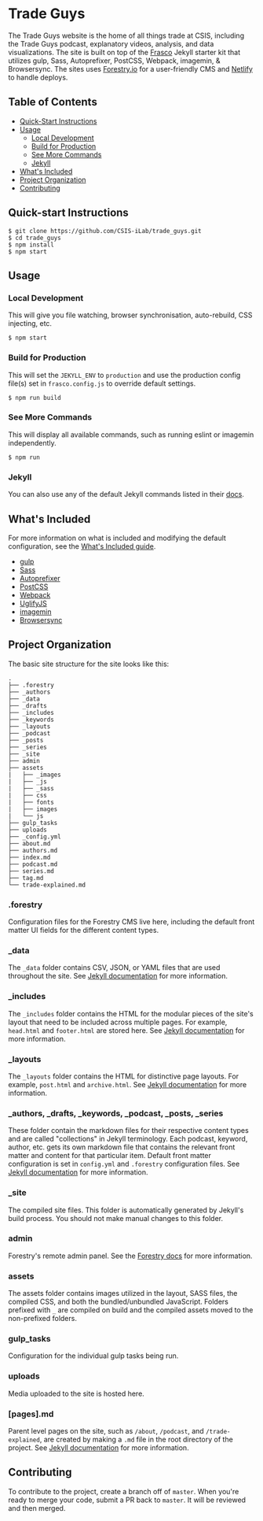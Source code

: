 # Trade Guys

The Trade Guys website is the home of all things trade at CSIS, including the Trade Guys podcast, explanatory videos, analysis, and data visualizations. The site is built on top of the [Frasco](https://github.com/ixkaito/frasco/) Jekyll starter kit that utilizes gulp, Sass, Autoprefixer, PostCSS, Webpack, imagemin, & Browsersync. The sites uses [Forestry.io](https://forestry.io/) for a user-friendly CMS and [Netlify](https://www.netlify.com/) to handle deploys.

## Table of Contents
* [Quick-Start Instructions](#quick-start-instructions)
* [Usage](#usage)
  * [Local Development](#local-development)
  * [Build for Production](#build-for-production)
  * [See More Commands](#see-more-commands)
  * [Jekyll](#jekyll)
* [What's Included](#whats-included)
* [Project Organization](#project-organization)
* [Contributing](#contributing)

## Quick-start Instructions
```shell
$ git clone https://github.com/CSIS-iLab/trade_guys.git
$ cd trade_guys
$ npm install
$ npm start
```

## Usage

### Local Development

This will give you file watching, browser synchronisation, auto-rebuild, CSS injecting, etc.

```shell
$ npm start
```

### Build for Production

This will set the `JEKYLL_ENV` to `production` and use the production config file(s) set in `frasco.config.js` to override default settings.

```shell
$ npm run build
```

### See More Commands

This will display all available commands, such as running eslint or imagemin independently.

```shell
$ npm run
```

### Jekyll

You can also use any of the default Jekyll commands listed in their [docs](https://jekyllrb.com/docs/usage/).

## What's Included
For more information on what is included and modifying the default configuration, see the [What's Included guide](FRASCO-DEFAULTS.md).

- [gulp](https://gulpjs.com/)
- [Sass](http://sass-lang.com/)
- [Autoprefixer](https://github.com/postcss/autoprefixer)
- [PostCSS](http://postcss.org/)
- [Webpack](https://webpack.github.io/)
- [UglifyJS](https://github.com/mishoo/UglifyJS2)
- [imagemin](https://github.com/imagemin/imagemin)
- [Browsersync](https://www.browsersync.io/)

## Project Organization
The basic site structure for the site looks like this:
```
.
├── .forestry
├── _authors
├── _data
├── _drafts
├── _includes
├── _keywords
├── _layouts
├── _podcast
├── _posts
├── _series
├── _site
├── admin
├── assets
|   ├── _images
|   ├── _js
|   ├── _sass
|   ├── css
|   ├── fonts
|   ├── images
|   └── js
├── gulp_tasks
├── uploads
├── _config.yml
├── about.md
├── authors.md
├── index.md
├── podcast.md
├── series.md
├── tag.md
└── trade-explained.md
```

### .forestry
Configuration files for the Forestry CMS live here, including the default front matter UI fields for the different content types.

### _data
The `_data` folder contains CSV, JSON, or YAML files that are used throughout the site. See [Jekyll documentation](https://jekyllrb.com/docs/datafiles/) for more information.

### _includes
The `_includes` folder contains the HTML for the modular pieces of the site's layout that need to be included across multiple pages. For example, `head.html` and `footer.html` are stored here. See [Jekyll documentation](https://jekyllrb.com/docs/includes/) for more information.

### _layouts
The `_layouts` folder contains the HTML for distinctive page layouts. For example, `post.html` and `archive.html`. See [Jekyll documentation](https://jekyllrb.com/docs/themes/) for more information.

### _authors, _drafts, _keywords, _podcast, _posts, _series
These folder contain the markdown files for their respective content types and are called "collections" in Jekyll terminology. Each podcast, keyword, author, etc. gets its own markdown file that contains the relevant front matter and content for that particular item. Default front matter configuration is set in `config.yml` and `.forestry` configuration files. See [Jekyll documentation](https://jekyllrb.com/docs/collections/) for more information.

### _site
The compiled site files. This folder is automatically generated by Jekyll's build process. You should not make manual changes to this folder.

### admin
Forestry's remote admin panel. See the [Forestry docs](https://forestry.io/docs/editing/remote-admin/) for more information.

### assets
The assets folder contains images utilized in the layout, SASS files, the compiled CSS, and both the bundled/unbundled JavaScript. Folders prefixed with `_` are compiled on build and the compiled assets moved to the non-prefixed folders.

### gulp_tasks
Configuration for the individual gulp tasks being run.

### uploads
Media uploaded to the site is hosted here.

### [pages].md
Parent level pages on the site, such as `/about`, `/podcast`, and `/trade-explained`, are created by making a `.md` file in the root directory of the project. See [Jekyll documentation](https://jekyllrb.com/docs/pages/) for more information.

## Contributing
To contribute to the project, create a branch off of `master`. When you're ready to merge your code, submit a PR back to `master`. It will be reviewed and then merged.
